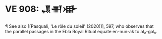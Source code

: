 # VE 908: 𒂗𒉣𒀝

¶ See also [[Pasquali, 'Le rôle du soleil' (2020)]], 597, who observes that the parallel passages in the Ebla Royal Ritual equate en-nun-ak to al₂-gal₆.